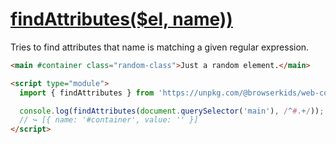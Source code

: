 # [findAttributes($el, name))](../src/findAttributes.js)  
Tries to find attributes that name is matching a given regular expression.

```html
<main #container class="random-class">Just a random element.</main>

<script type="module">
  import { findAttributes } from 'https://unpkg.com/@browserkids/web-components';

  console.log(findAttributes(document.querySelector('main'), /^#.+/));
  // ↪ [{ name: '#container', value: '' }]
</script>
```
